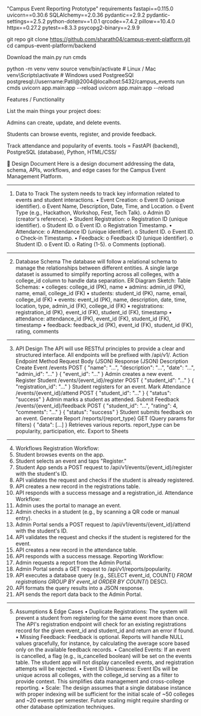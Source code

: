 "Campus Event Reporting Prototype"
 requirements 
 fastapi==0.115.0
uvicorn==0.30.6
SQLAlchemy==2.0.36
pydantic==2.9.2
pydantic-settings==2.5.2
python-dotenv==1.0.1
qrcode==7.4.2
pillow==10.4.0
httpx==0.27.2
pytest==8.3.3
psycopg2-binary==2.9.9

git repo 
git clone https://github.com/sharath04/campus-event-platform.git
cd campus-event-platform/backend


Download the main.py
 run cmds 
 
 python -m venv venv
source venv/bin/activate   # Linux / Mac
venv\Scripts\activate      # Windows
  used PostgreeSQl 
  postgresql://username:Patil@2004@localhost:5432/campus_events
  run cmds 
  uvicorn app.main:app --reload
uvicorn app.main:app --reload
   


   Features / Functionality

List the main things your project does:

Admins can create, update, and delete events.

Students can browse events, register, and provide feedback.

Track attendance and popularity of events.
tools  = FastAPI (backend), PostgreSQL (database), Python, HTML/CSS/


📝 Design Document
Here is a design document addressing the data, schema, APIs, workflows, and edge cases for the Campus Event Management Platform.
________________________________________
1. Data to Track
The system needs to track key information related to events and student interactions.
•	Event Creation:
o	Event ID (unique identifier).
o	Event Name, Description, Date, Time, and Location.
o	Event Type (e.g., Hackathon, Workshop, Fest, Tech Talk).
o	Admin ID (creator's reference).
•	Student Registration:
o	Registration ID (unique identifier).
o	Student ID.
o	Event ID.
o	Registration Timestamp.
•	Attendance:
o	Attendance ID (unique identifier).
o	Student ID.
o	Event ID.
o	Check-in Timestamp.
•	Feedback:
o	Feedback ID (unique identifier).
o	Student ID.
o	Event ID.
o	Rating (1-5).
o	Comments (optional).
________________________________________
2. Database Schema
The database will follow a relational schema to manage the relationships between different entities. A single large dataset is assumed to simplify reporting across all colleges, with a college_id column to handle data separation.
ER Diagram Sketch:
Table Schemas:
•	colleges: college_id (PK), name
•	admins: admin_id (PK), name, email, college_id (FK)
•	students: student_id (PK), name, email, college_id (FK)
•	events: event_id (PK), name, description, date, time, location, type, admin_id (FK), college_id (FK)
•	registrations: registration_id (PK), event_id (FK), student_id (FK), timestamp
•	attendance: attendance_id (PK), event_id (FK), student_id (FK), timestamp
•	feedback: feedback_id (PK), event_id (FK), student_id (FK), rating, comments
________________________________________
3. API Design
The API will use RESTful principles to provide a clear and structured interface. All endpoints will be prefixed with /api/v1/.
Action	Endpoint	Method	Request Body (JSON)	Response (JSON)	Description
Create Event	/events	POST	{ "name": "...", "description": "...", "date": "...", "admin_id": "..." }	{ "event_id": "..." }	Admin creates a new event.
Register Student	/events/{event_id}/register	POST	{ "student_id": "..." }	{ "registration_id": "..." }	Student registers for an event.
Mark Attendance	/events/{event_id}/attend	POST	{ "student_id": "..." }	{ "status": "success" }	Admin marks a student as attended.
Submit Feedback	/events/{event_id}/feedback	POST	{ "student_id": "...", "rating": 4, "comments": "..." }	{ "status": "success" }	Student submits feedback on an event.
Generate Report	/reports/{report_type}	GET	(Query params for filters)	{ "data": [...] }	Retrieves various reports. report_type can be popularity, participation, etc.
Export to Sheets
________________________________________
4. Workflows
Registration Workflow:
1.	Student browses events on the app.
2.	Student selects an event and taps "Register."
3.	Student App sends a POST request to /api/v1/events/{event_id}/register with the student's ID.
4.	API validates the request and checks if the student is already registered.
5.	API creates a new record in the registrations table.
6.	API responds with a success message and a registration_id.
Attendance Workflow:
1.	Admin uses the portal to manage an event.
2.	Admin checks in a student (e.g., by scanning a QR code or manual entry).
3.	Admin Portal sends a POST request to /api/v1/events/{event_id}/attend with the student's ID.
4.	API validates the request and checks if the student is registered for the event.
5.	API creates a new record in the attendance table.
6.	API responds with a success message.
Reporting Workflow:
1.	Admin requests a report from the Admin Portal.
2.	Admin Portal sends a GET request to /api/v1/reports/popularity.
3.	API executes a database query (e.g., SELECT event_id, COUNT(*) FROM registrations GROUP BY event_id ORDER BY COUNT(*) DESC).
4.	API formats the query results into a JSON response.
5.	API sends the report data back to the Admin Portal.
________________________________________
5. Assumptions & Edge Cases
•	Duplicate Registrations: The system will prevent a student from registering for the same event more than once. The API's registration endpoint will check for an existing registrations record for the given event_id and student_id and return an error if found.
•	Missing Feedback: Feedback is optional. Reports will handle NULL values gracefully, for instance, by calculating the average score based only on the available feedback records.
•	Cancelled Events: If an event is cancelled, a flag (e.g., is_cancelled boolean) will be set on the events table. The student app will not display cancelled events, and registration attempts will be rejected.
•	Event ID Uniqueness: Event IDs will be unique across all colleges, with the college_id serving as a filter to provide context. This simplifies data management and cross-college reporting.
•	Scale: The design assumes that a single database instance with proper indexing will be sufficient for the initial scale of ~50 colleges and ~20 events per semester. Future scaling might require sharding or other database optimization techniques.

 
      

